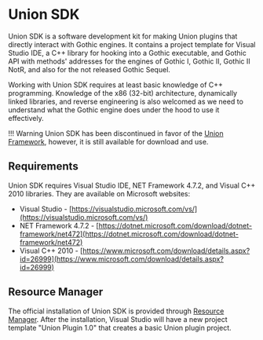 # Union SDK
Union SDK is a software development kit for making Union plugins that directly interact with Gothic engines. It contains a project template for Visual Studio IDE, a C++ library for hooking into a Gothic executable, and Gothic API with methods' addresses for the engines of Gothic I, Gothic II, Gothic II NotR, and also for the not released Gothic Sequel. 

Working with Union SDK requires at least basic knowledge of C++ programming. Knowledge of the x86 (32-bit) architecture, dynamically linked libraries, and reverse engineering is also welcomed as we need to understand what the Gothic engine does under the hood to use it effectively. 

!!! Warning
    Union SDK has been discontinued in favor of the [Union Framework](../framework.md), however, it is still available for download and use.

## Requirements
Union SDK requires Visual Studio IDE, NET Framework 4.7.2, and Visual C++ 2010 libraries. They are available on Microsoft websites:

* Visual Studio - [https://visualstudio.microsoft.com/vs/](https://visualstudio.microsoft.com/vs/)
* NET Framework 4.7.2 - [https://dotnet.microsoft.com/download/dotnet-framework/net472](https://dotnet.microsoft.com/download/dotnet-framework/net472)
* Visual C++ 2010 - [https://www.microsoft.com/download/details.aspx?id=26999](https://www.microsoft.com/download/details.aspx?id=26999)

## Resource Manager
The official installation of Union SDK is provided through [Resource Manager](https://worldofplayers.ru/threads/41415/). After the installation, Visual Studio will have a new project template "Union Plugin 1.0" that creates a basic Union plugin project.
